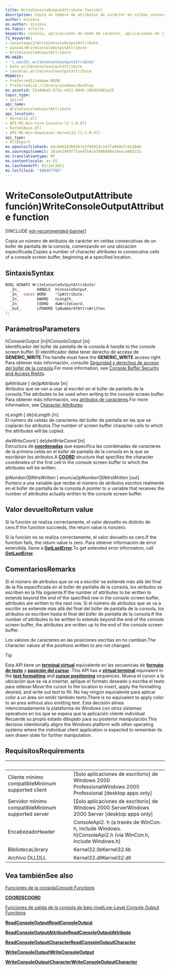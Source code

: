 ```yaml
---
title: WriteConsoleOutputAttribute función)
description: Copia un número de atributos de carácter en celdas consecutivas de un búfer de pantalla de la consola, comenzando en una ubicación especificada.
author: miniksa
ms.author: miniksa
ms.topic: article
keywords: consola, aplicaciones de modo de carácter, aplicaciones de línea de comandos, aplicaciones de terminal, API de consola
f1_keywords:
- consoleapi2/WriteConsoleOutputAttribute
- wincon/WriteConsoleOutputAttribute
- WriteConsoleOutputAttribute
MS-HAID:
- '\_win32\_writeconsoleoutputattribute'
- base.writeconsoleoutputattribute
- consoles.writeconsoleoutputattribute
MSHAttr:
- PreferredSiteName:MSDN
- PreferredLib:/library/windows/desktop
ms.assetid: 52a9d6e5-072e-4411-9945-10bd3dd61e25
topic_type:
- apiref
api_name:
- WriteConsoleOutputAttribute
api_location:
- Kernel32.dll
- API-MS-Win-Core-Console-l2-1-0.dll
- KernelBase.dll
- API-MS-Win-DownLevel-Kernel32-l1-1-0.dll
api_type:
- DllExport
ms.openlocfilehash: d4c940243b8367e2f66923c14ffa90de7c9a384b
ms.sourcegitcommit: 281eb1469f77ae4fb4c67806898e14eac440522a
ms.translationtype: MT
ms.contentlocale: es-ES
ms.lasthandoff: 02/14/2021
ms.locfileid: "100357765"
---
```

# <a name="writeconsoleoutputattribute-function"></a><span data-ttu-id="46ee0-104">WriteConsoleOutputAttribute función)</span><span class="sxs-lookup"><span data-stu-id="46ee0-104">WriteConsoleOutputAttribute function</span></span>

[!INCLUDE [not-recommended-banner](./includes/not-recommended-banner.md)]

<span data-ttu-id="46ee0-105">Copia un número de atributos de carácter en celdas consecutivas de un búfer de pantalla de la consola, comenzando en una ubicación especificada.</span><span class="sxs-lookup"><span data-stu-id="46ee0-105">Copies a number of character attributes to consecutive cells of a console screen buffer, beginning at a specified location.</span></span>

## <a name="syntax"></a><span data-ttu-id="46ee0-106">Sintaxis</span><span class="sxs-lookup"><span data-stu-id="46ee0-106">Syntax</span></span>

```C
BOOL WINAPI WriteConsoleOutputAttribute(
  _In_        HANDLE  hConsoleOutput,
  _In_  const WORD    *lpAttribute,
  _In_        DWORD   nLength,
  _In_        COORD   dwWriteCoord,
  _Out_       LPDWORD lpNumberOfAttrsWritten
);
```

## <a name="parameters"></a><span data-ttu-id="46ee0-107">Parámetros</span><span class="sxs-lookup"><span data-stu-id="46ee0-107">Parameters</span></span>

<span data-ttu-id="46ee0-108">*hConsoleOutput* \[in\]</span><span class="sxs-lookup"><span data-stu-id="46ee0-108">*hConsoleOutput* \[in\]</span></span>  
<span data-ttu-id="46ee0-109">Identificador del búfer de pantalla de la consola.</span><span class="sxs-lookup"><span data-stu-id="46ee0-109">A handle to the console screen buffer.</span></span> <span data-ttu-id="46ee0-110">El identificador debe tener derecho de acceso de **GENERIC\_WRITE**.</span><span class="sxs-lookup"><span data-stu-id="46ee0-110">The handle must have the **GENERIC\_WRITE** access right.</span></span> <span data-ttu-id="46ee0-111">Para obtener más información, consulte [Seguridad y derechos de acceso del búfer de la consola](console-buffer-security-and-access-rights.md).</span><span class="sxs-lookup"><span data-stu-id="46ee0-111">For more information, see [Console Buffer Security and Access Rights](console-buffer-security-and-access-rights.md).</span></span>

<span data-ttu-id="46ee0-112">*lpAttribute* \[ de\]</span><span class="sxs-lookup"><span data-stu-id="46ee0-112">*lpAttribute* \[in\]</span></span>  
<span data-ttu-id="46ee0-113">Atributos que se van a usar al escribir en el búfer de pantalla de la consola.</span><span class="sxs-lookup"><span data-stu-id="46ee0-113">The attributes to be used when writing to the console screen buffer.</span></span> <span data-ttu-id="46ee0-114">Para obtener más información, vea [atributos de caracteres](console-screen-buffers.md#character-attributes).</span><span class="sxs-lookup"><span data-stu-id="46ee0-114">For more information, see [Character Attributes](console-screen-buffers.md#character-attributes).</span></span>

<span data-ttu-id="46ee0-115">*nLength* \[ de\]</span><span class="sxs-lookup"><span data-stu-id="46ee0-115">*nLength* \[in\]</span></span>  
<span data-ttu-id="46ee0-116">El número de celdas de caracteres del búfer de pantalla en las que se copiarán los atributos.</span><span class="sxs-lookup"><span data-stu-id="46ee0-116">The number of screen buffer character cells to which the attributes will be copied.</span></span>

<span data-ttu-id="46ee0-117">*dwWriteCoord* \[ de\]</span><span class="sxs-lookup"><span data-stu-id="46ee0-117">*dwWriteCoord* \[in\]</span></span>  
<span data-ttu-id="46ee0-118">Estructura de [**coordenadas**](coord-str.md) que especifica las coordenadas de caracteres de la primera celda en el búfer de pantalla de la consola en la que se escribirán los atributos.</span><span class="sxs-lookup"><span data-stu-id="46ee0-118">A [**COORD**](coord-str.md) structure that specifies the character coordinates of the first cell in the console screen buffer to which the attributes will be written.</span></span>

<span data-ttu-id="46ee0-119">*lpNumberOfAttrsWritten* \[ enuncia\]</span><span class="sxs-lookup"><span data-stu-id="46ee0-119">*lpNumberOfAttrsWritten* \[out\]</span></span>  
<span data-ttu-id="46ee0-120">Puntero a una variable que recibe el número de atributos escritos realmente en el búfer de pantalla de la consola.</span><span class="sxs-lookup"><span data-stu-id="46ee0-120">A pointer to a variable that receives the number of attributes actually written to the console screen buffer.</span></span>

## <a name="return-value"></a><span data-ttu-id="46ee0-121">Valor devuelto</span><span class="sxs-lookup"><span data-stu-id="46ee0-121">Return value</span></span>

<span data-ttu-id="46ee0-122">Si la función se realiza correctamente, el valor devuelto es distinto de cero.</span><span class="sxs-lookup"><span data-stu-id="46ee0-122">If the function succeeds, the return value is nonzero.</span></span>

<span data-ttu-id="46ee0-123">Si la función no se realiza correctamente, el valor devuelto es cero.</span><span class="sxs-lookup"><span data-stu-id="46ee0-123">If the function fails, the return value is zero.</span></span> <span data-ttu-id="46ee0-124">Para obtener información de error extendida, llame a [**GetLastError**](/windows/win32/api/errhandlingapi/nf-errhandlingapi-getlasterror).</span><span class="sxs-lookup"><span data-stu-id="46ee0-124">To get extended error information, call [**GetLastError**](/windows/win32/api/errhandlingapi/nf-errhandlingapi-getlasterror).</span></span>

## <a name="remarks"></a><span data-ttu-id="46ee0-125">Comentarios</span><span class="sxs-lookup"><span data-stu-id="46ee0-125">Remarks</span></span>

<span data-ttu-id="46ee0-126">Si el número de atributos que se va a escribir se extiende más allá del final de la fila especificada en el búfer de pantalla de la consola, los atributos se escriben en la fila siguiente.</span><span class="sxs-lookup"><span data-stu-id="46ee0-126">If the number of attributes to be written to extends beyond the end of the specified row in the console screen buffer, attributes are written to the next row.</span></span> <span data-ttu-id="46ee0-127">Si el número de atributos que se va a escribir se extiende más allá del final del búfer de pantalla de la consola, los atributos se escriben hasta el final del búfer de pantalla de la consola.</span><span class="sxs-lookup"><span data-stu-id="46ee0-127">If the number of attributes to be written to extends beyond the end of the console screen buffer, the attributes are written up to the end of the console screen buffer.</span></span>

<span data-ttu-id="46ee0-128">Los valores de caracteres en las posiciones escritas en no cambian.</span><span class="sxs-lookup"><span data-stu-id="46ee0-128">The character values at the positions written to are not changed.</span></span>

> [!TIP]
> <span data-ttu-id="46ee0-129">Esta API tiene un **[terminal virtual](console-virtual-terminal-sequences.md)** equivalente en las secuencias de **[formato de texto](console-virtual-terminal-sequences.md#text-formatting)** y **[posición del cursor](console-virtual-terminal-sequences.md#cursor-positioning)** .</span><span class="sxs-lookup"><span data-stu-id="46ee0-129">This API has a **[virtual terminal](console-virtual-terminal-sequences.md)** equivalent in the **[text formatting](console-virtual-terminal-sequences.md#text-formatting)** and **[cursor positioning](console-virtual-terminal-sequences.md#cursor-positioning)** sequences.</span></span> <span data-ttu-id="46ee0-130">Mueva el cursor a la ubicación que se va a insertar, aplique el formato deseado y escriba el texto para rellenar.</span><span class="sxs-lookup"><span data-stu-id="46ee0-130">Move the cursor to the location to insert, apply the formatting desired, and write out text to fill.</span></span> <span data-ttu-id="46ee0-131">No hay ningún equivalente para aplicar color a un área sin emitir también texto.</span><span class="sxs-lookup"><span data-stu-id="46ee0-131">There is no equivalent to apply color to an area without also emitting text.</span></span> <span data-ttu-id="46ee0-132">Esta decisión alinea intencionadamente la plataforma de Windows con otros sistemas operativos en los que se espera que la aplicación cliente individual Recuerde su propio estado dibujado para su posterior manipulación.</span><span class="sxs-lookup"><span data-stu-id="46ee0-132">This decision intentionally aligns the Windows platform with other operating systems where the individual client application is expected to remember its own drawn state for further manipulation.</span></span>

## <a name="requirements"></a><span data-ttu-id="46ee0-133">Requisitos</span><span class="sxs-lookup"><span data-stu-id="46ee0-133">Requirements</span></span>

| &nbsp; | &nbsp; |
|-|-|
| <span data-ttu-id="46ee0-134">Cliente mínimo compatible</span><span class="sxs-lookup"><span data-stu-id="46ee0-134">Minimum supported client</span></span> | <span data-ttu-id="46ee0-135">\[Solo aplicaciones de escritorio\] de Windows 2000 Professional</span><span class="sxs-lookup"><span data-stu-id="46ee0-135">Windows 2000 Professional \[desktop apps only\]</span></span> |
| <span data-ttu-id="46ee0-136">Servidor mínimo compatible</span><span class="sxs-lookup"><span data-stu-id="46ee0-136">Minimum supported server</span></span> | <span data-ttu-id="46ee0-137">\[Solo aplicaciones de escritorio\] de Windows 2000 Server</span><span class="sxs-lookup"><span data-stu-id="46ee0-137">Windows 2000 Server \[desktop apps only\]</span></span> |
| <span data-ttu-id="46ee0-138">Encabezado</span><span class="sxs-lookup"><span data-stu-id="46ee0-138">Header</span></span> | <span data-ttu-id="46ee0-139">ConsoleApi2. h (a través de WinCon. h, include Windows. h)</span><span class="sxs-lookup"><span data-stu-id="46ee0-139">ConsoleApi2.h (via WinCon.h, include Windows.h)</span></span> |
| <span data-ttu-id="46ee0-140">Biblioteca</span><span class="sxs-lookup"><span data-stu-id="46ee0-140">Library</span></span> | <span data-ttu-id="46ee0-141">Kernel32.lib</span><span class="sxs-lookup"><span data-stu-id="46ee0-141">Kernel32.lib</span></span> |
| <span data-ttu-id="46ee0-142">Archivo DLL</span><span class="sxs-lookup"><span data-stu-id="46ee0-142">DLL</span></span> | <span data-ttu-id="46ee0-143">Kernel32.dll</span><span class="sxs-lookup"><span data-stu-id="46ee0-143">Kernel32.dll</span></span> |

## <a name="see-also"></a><span data-ttu-id="46ee0-144">Vea también</span><span class="sxs-lookup"><span data-stu-id="46ee0-144">See also</span></span>

[<span data-ttu-id="46ee0-145">Funciones de la consola</span><span class="sxs-lookup"><span data-stu-id="46ee0-145">Console Functions</span></span>](console-functions.md)

[<span data-ttu-id="46ee0-146">**COORDS**</span><span class="sxs-lookup"><span data-stu-id="46ee0-146">**COORD**</span></span>](coord-str.md)

[<span data-ttu-id="46ee0-147">Funciones de salida de la consola de bajo nivel</span><span class="sxs-lookup"><span data-stu-id="46ee0-147">Low-Level Console Output Functions</span></span>](low-level-console-output-functions.md)

[<span data-ttu-id="46ee0-148">**ReadConsoleOutput**</span><span class="sxs-lookup"><span data-stu-id="46ee0-148">**ReadConsoleOutput**</span></span>](readconsoleoutput.md)

[<span data-ttu-id="46ee0-149">**ReadConsoleOutputAttribute**</span><span class="sxs-lookup"><span data-stu-id="46ee0-149">**ReadConsoleOutputAttribute**</span></span>](readconsoleoutputattribute.md)

[<span data-ttu-id="46ee0-150">**ReadConsoleOutputCharacter**</span><span class="sxs-lookup"><span data-stu-id="46ee0-150">**ReadConsoleOutputCharacter**</span></span>](readconsoleoutputcharacter.md)

[<span data-ttu-id="46ee0-151">**WriteConsoleOutput**</span><span class="sxs-lookup"><span data-stu-id="46ee0-151">**WriteConsoleOutput**</span></span>](writeconsoleoutput.md)

[<span data-ttu-id="46ee0-152">**WriteConsoleOutputCharacter**</span><span class="sxs-lookup"><span data-stu-id="46ee0-152">**WriteConsoleOutputCharacter**</span></span>](writeconsoleoutputcharacter.md)
